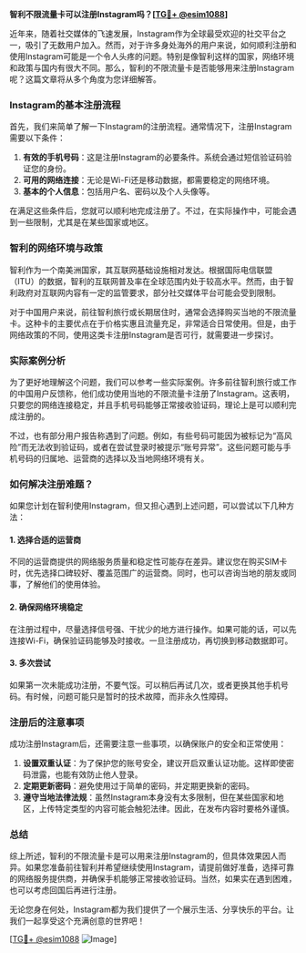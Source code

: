 **智利不限流量卡可以注册Instagram吗？[[TG💪+ @esim1088](https://t.me/s/esim1088)]**

近年来，随着社交媒体的飞速发展，Instagram作为全球最受欢迎的社交平台之一，吸引了无数用户加入。然而，对于许多身处海外的用户来说，如何顺利注册和使用Instagram可能是一个令人头疼的问题。特别是像智利这样的国家，网络环境和政策与国内有很大不同。那么，智利的不限流量卡是否能够用来注册Instagram呢？这篇文章将从多个角度为您详细解答。

### Instagram的基本注册流程

首先，我们来简单了解一下Instagram的注册流程。通常情况下，注册Instagram需要以下条件：

1. **有效的手机号码**：这是注册Instagram的必要条件。系统会通过短信验证码验证您的身份。
2. **可用的网络连接**：无论是Wi-Fi还是移动数据，都需要稳定的网络环境。
3. **基本的个人信息**：包括用户名、密码以及个人头像等。

在满足这些条件后，您就可以顺利地完成注册了。不过，在实际操作中，可能会遇到一些限制，尤其是在某些国家或地区。

### 智利的网络环境与政策

智利作为一个南美洲国家，其互联网基础设施相对发达。根据国际电信联盟（ITU）的数据，智利的互联网普及率在全球范围内处于较高水平。然而，由于智利政府对互联网内容有一定的监管要求，部分社交媒体平台可能会受到限制。

对于中国用户来说，前往智利旅行或长期居住时，通常会选择购买当地的不限流量卡。这种卡的主要优点在于价格实惠且流量充足，非常适合日常使用。但是，由于网络政策的不同，使用这类卡注册Instagram是否可行，就需要进一步探讨。

### 实际案例分析

为了更好地理解这个问题，我们可以参考一些实际案例。许多前往智利旅行或工作的中国用户反馈称，他们成功使用当地的不限流量卡注册了Instagram。这表明，只要您的网络连接稳定，并且手机号码能够正常接收验证码，理论上是可以顺利完成注册的。

不过，也有部分用户报告称遇到了问题。例如，有些号码可能因为被标记为“高风险”而无法收到验证码，或者在尝试登录时被提示“账号异常”。这些问题可能与手机号码的归属地、运营商的选择以及当地网络环境有关。

### 如何解决注册难题？

如果您计划在智利使用Instagram，但又担心遇到上述问题，可以尝试以下几种方法：

#### 1. 选择合适的运营商

不同的运营商提供的网络服务质量和稳定性可能存在差异。建议您在购买SIM卡时，优先选择口碑较好、覆盖范围广的运营商。同时，也可以咨询当地的朋友或同事，了解他们的使用体验。

#### 2. 确保网络环境稳定

在注册过程中，尽量选择信号强、干扰少的地方进行操作。如果可能的话，可以先连接Wi-Fi，确保验证码能够及时接收。一旦注册成功，再切换到移动数据即可。

#### 3. 多次尝试

如果第一次未能成功注册，不要气馁。可以稍后再试几次，或者更换其他手机号码。有时候，问题可能只是暂时的技术故障，而非永久性障碍。

### 注册后的注意事项

成功注册Instagram后，还需要注意一些事项，以确保账户的安全和正常使用：

1. **设置双重认证**：为了保护您的账号安全，建议开启双重认证功能。这样即使密码泄露，也能有效防止他人登录。
2. **定期更新密码**：避免使用过于简单的密码，并定期更换新的密码。
3. **遵守当地法律法规**：虽然Instagram本身没有太多限制，但在某些国家和地区，上传特定类型的内容可能会触犯法律。因此，在发布内容时要格外谨慎。

### 总结

综上所述，智利的不限流量卡是可以用来注册Instagram的，但具体效果因人而异。如果您准备前往智利并希望继续使用Instagram，请提前做好准备，选择可靠的网络服务提供商，并确保手机能够正常接收验证码。当然，如果实在遇到困难，也可以考虑回国后再进行注册。

无论您身在何处，Instagram都为我们提供了一个展示生活、分享快乐的平台。让我们一起享受这个充满创意的世界吧！

[[TG💪+ @esim1088](https://t.me/s/esim1088) ![Image](https://i.postimg.cc/4NQfJmqS/Snipaste-2025-05-13-00-14-12.png)]